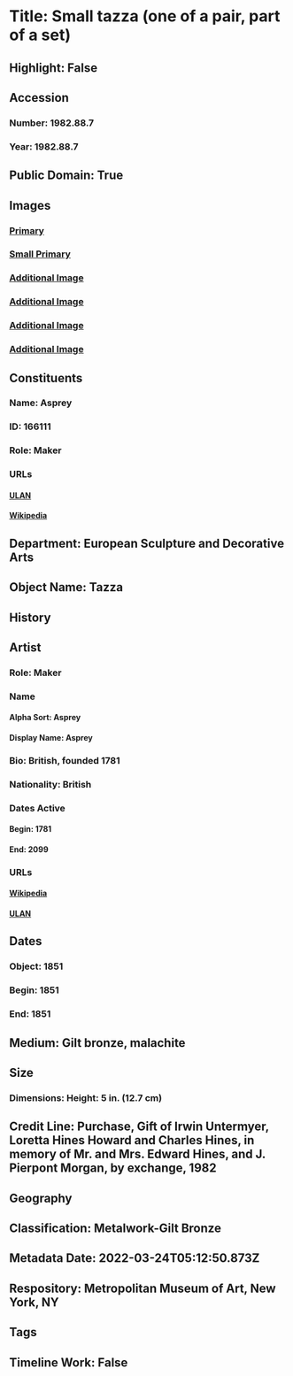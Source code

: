 # Title: Small tazza (one of a pair, part of a set)
## Highlight: False
## Accession
### Number: 1982.88.7
### Year: 1982.88.7
## Public Domain: True
## Images
### [Primary](https://images.metmuseum.org/CRDImages/es/original/DP-13486-026.jpg)
### [Small Primary](https://images.metmuseum.org/CRDImages/es/web-large/DP-13486-026.jpg)
### [Additional Image](https://images.metmuseum.org/CRDImages/es/original/DP-13486-021.jpg)
### [Additional Image](https://images.metmuseum.org/CRDImages/es/original/DP-13486-022.jpg)
### [Additional Image](https://images.metmuseum.org/CRDImages/es/original/DP-13486-012.jpg)
### [Additional Image](https://images.metmuseum.org/CRDImages/es/original/DT7278.jpg)
## Constituents
### Name: Asprey
### ID: 166111
### Role: Maker
### URLs
#### [ULAN](http://vocab.getty.edu/page/ulan/500524530)
#### [Wikipedia](https://www.wikidata.org/wiki/Q14516046)
## Department: European Sculpture and Decorative Arts
## Object Name: Tazza
## History
## Artist
### Role: Maker
### Name
#### Alpha Sort: Asprey
#### Display Name: Asprey
### Bio: British, founded 1781
### Nationality: British
### Dates Active
#### Begin: 1781
#### End: 2099
### URLs
#### [Wikipedia](https://www.wikidata.org/wiki/Q14516046)
#### [ULAN](http://vocab.getty.edu/page/ulan/500524530)
## Dates
### Object: 1851
### Begin: 1851
### End: 1851
## Medium: Gilt bronze, malachite
## Size
### Dimensions: Height: 5 in. (12.7 cm)
## Credit Line: Purchase, Gift of Irwin Untermyer, Loretta Hines Howard and Charles Hines, in memory of Mr. and Mrs. Edward Hines, and J. Pierpont Morgan, by exchange, 1982
## Geography
## Classification: Metalwork-Gilt Bronze
## Metadata Date: 2022-03-24T05:12:50.873Z
## Respository: Metropolitan Museum of Art, New York, NY
## Tags
## Timeline Work: False